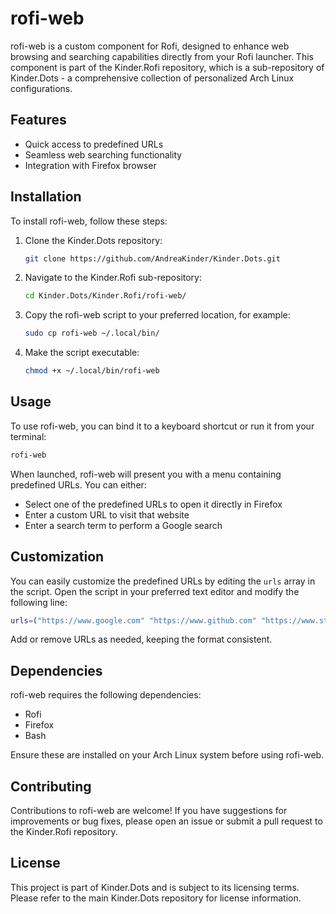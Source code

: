 # rofi-web

rofi-web is a custom component for Rofi, designed to enhance web browsing and searching capabilities directly from your Rofi launcher. This component is part of the Kinder.Rofi repository, which is a sub-repository of Kinder.Dots - a comprehensive collection of personalized Arch Linux configurations.

## Features

- Quick access to predefined URLs
- Seamless web searching functionality
- Integration with Firefox browser

## Installation

To install rofi-web, follow these steps:

1. Clone the Kinder.Dots repository:
    
    ```bash
    git clone https://github.com/AndreaKinder/Kinder.Dots.git
    ```
    
2. Navigate to the Kinder.Rofi sub-repository:
    
    ```bash
    cd Kinder.Dots/Kinder.Rofi/rofi-web/
    ```
    
3. Copy the rofi-web script to your preferred location, for example:
    
    ```bash
    sudo cp rofi-web ~/.local/bin/
    ```
    
4. Make the script executable:
    
    ```bash
    chmod +x ~/.local/bin/rofi-web
    ```
    

## Usage

To use rofi-web, you can bind it to a keyboard shortcut or run it from your terminal:

```bash
rofi-web
```

When launched, rofi-web will present you with a menu containing predefined URLs. You can either:

- Select one of the predefined URLs to open it directly in Firefox
- Enter a custom URL to visit that website
- Enter a search term to perform a Google search

## Customization

You can easily customize the predefined URLs by editing the `urls` array in the script. Open the script in your preferred text editor and modify the following line:

```bash
urls=("https://www.google.com" "https://www.github.com" "https://www.stackoverflow.com")
```

Add or remove URLs as needed, keeping the format consistent.

## Dependencies

rofi-web requires the following dependencies:

- Rofi
- Firefox
- Bash

Ensure these are installed on your Arch Linux system before using rofi-web.

## Contributing

Contributions to rofi-web are welcome! If you have suggestions for improvements or bug fixes, please open an issue or submit a pull request to the Kinder.Rofi repository.

## License

This project is part of Kinder.Dots and is subject to its licensing terms. Please refer to the main Kinder.Dots repository for license information.